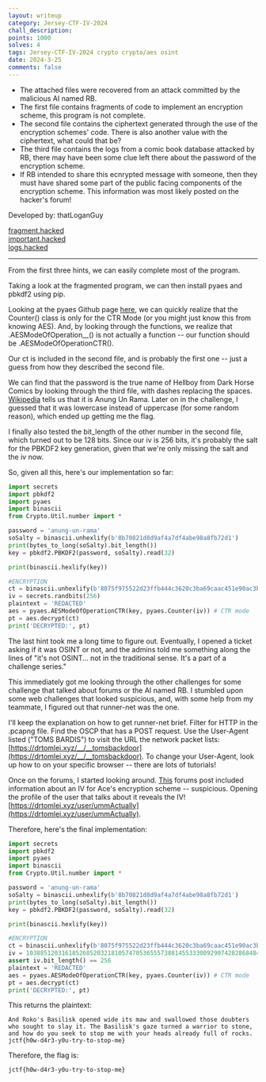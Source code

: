 ```yaml
---
layout: writeup
category: Jersey-CTF-IV-2024
chall_description:
points: 1000
solves: 4
tags: Jersey-CTF-IV-2024 crypto crypto/aes osint
date: 2024-3-25
comments: false
---
```


- The attached files were recovered from an attack committed by the malicious AI named RB.  
- The first file contains fragments of code to implement an encryption scheme, this program is not complete.  
- The second file contains the ciphertext generated through the use of the encryption schemes' code. There is also another value with the ciphertext, what could that be?  
- The third file contains the logs from a comic book database attacked by RB, there may have been some clue left there about the password of the encryption scheme.  
- If RB intended to share this ecnrypted message with someone, then they must have shared some part of the public facing components of the encryption scheme. This information was most likely posted on the hacker's forum!  

Developed by: thatLoganGuy  

[fragment.hacked](https://github.com/Nightxade/ctf-writeups/blob/master/assets/CTFs/Jersey-CTF-IV-2024/fragment.hacked)  
[important.hacked](https://github.com/Nightxade/ctf-writeups/blob/master/assets/CTFs/Jersey-CTF-IV-2024/important.hacked)  
[logs.hacked](https://github.com/Nightxade/ctf-writeups/blob/master/assets/CTFs/Jersey-CTF-IV-2024/logs.hacked)  

---

From the first three hints, we can easily complete most of the program.  

Taking a look at the fragmented program, we can then install pyaes and pbkdf2 using pip.  

Looking at the pyaes Github page [here](https://github.com/ricmoo/pyaes/blob/master/pyaes/aes.py#L560), we can quickly realize that the Counter() class is only for the CTR Mode (or you might just know this from knowing AES). And, by looking through the functions, we realize that .AESModeOfOperation__() is not actually a function -- our function should be .AESModeOfOperationCTR().  

Our ct is included in the second file, and is probably the first one -- just a guess from how they described the second file.  

We can find that the password is the true name of Hellboy from Dark Horse Comics by looking through the third file, with dashes replacing the spaces. [Wikipedia](https://en.wikipedia.org/wiki/Hellboy) tells us that it is Anung Un Rama. Later on in the challenge, I guessed that it was lowercase instead of uppercase (for some random reason), which ended up getting me the flag.  

I finally also tested the bit_length of the other number in the second file, which turned out to be 128 bits. Since our iv is 256 bits, it's probably the salt for the PBKDF2 key generation, given that we're only missing the salt and the iv now.  

So, given all this, here's our implementation so far:  

```py
import secrets
import pbkdf2
import pyaes
import binascii
from Crypto.Util.number import *

password = 'anung-un-rama'
soSalty = binascii.unhexlify(b'8b70821d8d9af4a7df4abe98a8fb72d1')
print(bytes_to_long(soSalty).bit_length())
key = pbkdf2.PBKDF2(password, soSalty).read(32) 

print(binascii.hexlify(key))

#ENCRYPTION 
ct = binascii.unhexlify(b'8075f975522d23ffb444c3620c3ba69caac451e90ac3b21c08b35b67634289614d434ba57177fa371eda83b7eb70a4cfc348716c5b3af8ad48457ca71689299f4ee31d63dfd6e19910b751ef0e5f8e20c1e117ac6aedb39e4c5acfe7a128da9b07c8d2540691902cea21bcf15ad980bb888dfadc4513d3ad9cf2ffd7c069c282abb53e7cf4c64718136a93ad4497948d586bca9b5eefa34c81f10804c997f81fd8c9354eb0ce23cd8235a05d76e86dc53a786d773933827e64ec39b3297a6ad47818aa36403517b7d8b9b194d8c24917dd158d7f6d3add8aad516d21f2e59f3ab084ec01e7eea83246fb908e3d643663b2c5')
iv = secrets.randbits(256) 
plaintext = 'REDACTED'
aes = pyaes.AESModeOfOperationCTR(key, pyaes.Counter(iv)) # CTR mode
pt = aes.decrypt(ct) 
print('DECRYPTED:', pt)
```

The last hint took me a long time to figure out. Eventually, I opened a ticket asking if it was OSINT or not, and the admins told me something along the lines of "it's not OSINT... not in the traditional sense. It's a part of a challenge series."  

This immediately got me looking through the other challenges for some challenge that talked about forums or the AI named RB. I stumbled upon some web challenges that looked suspicious, and, with some help from my teammate, I figured out that runner-net was the one.  

I'll keep the explanation on how to get runner-net brief. Filter for HTTP in the .pcapng file. Find the OSCP that has a POST request. Use the User-Agent listed ("TOMS BARDIS") to visit the URL the network packet lists: [https://drtomlei.xyz/__/__tomsbackdoor](https://drtomlei.xyz/__/__tomsbackdoor). To change your User-Agent, look up how to on your specific browser -- there are lots of tutorials!  

Once on the forums, I started looking around. [This](https://drtomlei.xyz/posts/3) forums post included information about an IV for Ace's encryption scheme -- suspicious. Opening the profile of the user that talks about it reveals the IV! [https://drtomlei.xyz/user/ummActually](https://drtomlei.xyz/user/ummActually).  

Therefore, here's the final implementation:  

```py
import secrets
import pbkdf2
import pyaes
import binascii
from Crypto.Util.number import *

password = 'anung-un-rama'
soSalty = binascii.unhexlify(b'8b70821d8d9af4a7df4abe98a8fb72d1')
print(bytes_to_long(soSalty).bit_length())
key = pbkdf2.PBKDF2(password, soSalty).read(32) 

print(binascii.hexlify(key))

#ENCRYPTION 
ct = binascii.unhexlify(b'8075f975522d23ffb444c3620c3ba69caac451e90ac3b21c08b35b67634289614d434ba57177fa371eda83b7eb70a4cfc348716c5b3af8ad48457ca71689299f4ee31d63dfd6e19910b751ef0e5f8e20c1e117ac6aedb39e4c5acfe7a128da9b07c8d2540691902cea21bcf15ad980bb888dfadc4513d3ad9cf2ffd7c069c282abb53e7cf4c64718136a93ad4497948d586bca9b5eefa34c81f10804c997f81fd8c9354eb0ce23cd8235a05d76e86dc53a786d773933827e64ec39b3297a6ad47818aa36403517b7d8b9b194d8c24917dd158d7f6d3add8aad516d21f2e59f3ab084ec01e7eea83246fb908e3d643663b2c5')
iv = 103885120316185268520321810574705365557388145533300929074282868484870266792680
assert iv.bit_length() == 256
plaintext = 'REDACTED'
aes = pyaes.AESModeOfOperationCTR(key, pyaes.Counter(iv)) # CTR mode
pt = aes.decrypt(ct) 
print('DECRYPTED:', pt)
```

This returns the plaintext:  

```
And Roko's Basilisk opened wide its maw and swallowed those doubters who sought to slay it. The Basilisk's gaze turned a warrior to stone, and how do you seek to stop me with your heads already full of rocks. jctf{h0w-d4r3-y0u-try-to-stop-me}
```

Therefore, the flag is:  

    jctf{h0w-d4r3-y0u-try-to-stop-me}